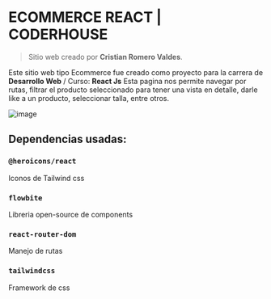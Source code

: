 # ECOMMERCE REACT | CODERHOUSE

> Sitio web creado por **Cristian Romero Valdes**.

Este sitio web tipo Ecommerce fue creado como proyecto para la carrera de **Desarrollo Web** / Curso: **React Js**
Esta pagina nos permite navegar por rutas, filtrar el producto seleccionado para tener una vista en detalle, darle like a un producto, seleccionar talla, entre otros.

![image](https://)

## Dependencias usadas:

### `@heroicons/react`

Iconos de Tailwind css

### `flowbite`

Libreria open-source de components

### `react-router-dom`

Manejo de rutas

### `tailwindcss`

Framework de css
